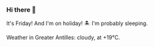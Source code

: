 ### Hi there :wave:

It's Friday! And I'm on holiday! :desert_island: I'm probably sleeping.

Weather in Greater Antilles: cloudy, at +19°C.
